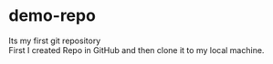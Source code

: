 # demo-repo
Its  my first git repository <br> First I created Repo in GitHub and then clone it to my local machine.
